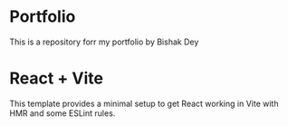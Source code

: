 # Portfolio
This is a repository forr my portfolio by Bishak Dey

# React + Vite

This template provides a minimal setup to get React working in Vite with HMR and some ESLint rules.

